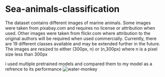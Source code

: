 # Sea-animals-classification

The dataset contains different images of marine animals. Some images were taken from pixabay.com and requires no license or attribution when used. Other images were taken from flickr.com where attribution to the original authors will be required when used commercially. Currently, there are 19 different classes available and may be extended further in the future. The images are resized to either (300px, n) or (n,300px) where n is a pixel size less than 300px


i used multiple pretrained models and compared them to my model as a refrence to its performance
![water-monkey](https://github.com/user-attachments/assets/bdc74f05-ba0c-4718-baa9-e2cb9fab0291)
